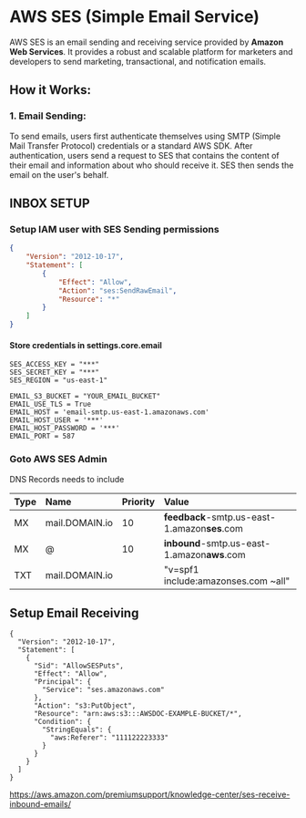 # AWS SES (Simple Email Service)

AWS SES is an email sending and receiving service provided by **Amazon Web Services**. It provides a robust and scalable platform for marketers and developers to send marketing, transactional, and notification emails.

## How it Works:

### 1. **Email Sending**:
To send emails, users first authenticate themselves using SMTP (Simple Mail Transfer Protocol) credentials or a standard AWS SDK. After authentication, users send a request to SES that contains the content of their email and information about who should receive it. SES then sends the email on the user's behalf.


## INBOX SETUP

### Setup IAM user with SES Sending permissions

```json
{
    "Version": "2012-10-17",
    "Statement": [
        {
            "Effect": "Allow",
            "Action": "ses:SendRawEmail",
            "Resource": "*"
        }
    ]
}
```



#### Store credentials in settings.core.email

```
SES_ACCESS_KEY = "***"
SES_SECRET_KEY = "***"
SES_REGION = "us-east-1"

EMAIL_S3_BUCKET = "YOUR_EMAIL_BUCKET"
EMAIL_USE_TLS = True
EMAIL_HOST = 'email-smtp.us-east-1.amazonaws.com'
EMAIL_HOST_USER = '***'
EMAIL_HOST_PASSWORD = '***'
EMAIL_PORT = 587
```



### Goto AWS SES Admin

DNS Records needs to include



| Type | Name           | Priority | Value                                         |
| :--- | :------------- | -------- | :-------------------------------------------- |
| MX   | mail.DOMAIN.io | 10       | **feedback**-smtp.us-east-1.amazon**ses**.com |
| MX   | @              | 10       | **inbound**-smtp.us-east-1.amazon**aws**.com  |
| TXT  | mail.DOMAIN.io |          | "v=spf1 include:amazonses.com ~all"           |



## Setup Email Receiving

```
{
  "Version": "2012-10-17",
  "Statement": [
    {
      "Sid": "AllowSESPuts",
      "Effect": "Allow",
      "Principal": {
        "Service": "ses.amazonaws.com"
      },
      "Action": "s3:PutObject",
      "Resource": "arn:aws:s3:::AWSDOC-EXAMPLE-BUCKET/*",
      "Condition": {
        "StringEquals": {
          "aws:Referer": "111122223333"
        }
      }
    }
  ]
}
```


https://aws.amazon.com/premiumsupport/knowledge-center/ses-receive-inbound-emails/






